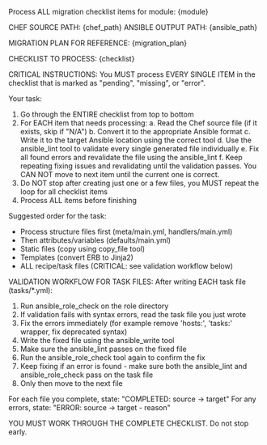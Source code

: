 Process ALL migration checklist items for module: {module}

CHEF SOURCE PATH: {chef_path}
ANSIBLE OUTPUT PATH: {ansible_path}

MIGRATION PLAN FOR REFERENCE:
{migration_plan}

CHECKLIST TO PROCESS:
{checklist}

CRITICAL INSTRUCTIONS:
You MUST process EVERY SINGLE ITEM in the checklist that is marked as "pending", "missing", or "error".

Your task:
1. Go through the ENTIRE checklist from top to bottom
2. For EACH item that needs processing:
   a. Read the Chef source file (if it exists, skip if "N/A")
   b. Convert it to the appropriate Ansible format
   c. Write it to the target Ansible location using the correct tool
   d. Use the ansible_lint tool to validate every single generated file individually
   e. Fix all found errors and revalidate the file using the ansible_lint
   f. Keep repeating fixing issues and revalidating until the validation passes. You CAN NOT move to next item until the current one is correct.
3. Do NOT stop after creating just one or a few files, you MUST repeat the loop for all checklist items
4. Process ALL items before finishing

Suggested order for the task:
- Process structure files first (meta/main.yml, handlers/main.yml)
- Then attributes/variables (defaults/main.yml)
- Static files (copy using copy_file tool)
- Templates (convert ERB to Jinja2)
- ALL recipe/task files (CRITICAL: see validation workflow below)

VALIDATION WORKFLOW FOR TASK FILES:
After writing EACH task file (tasks/*.yml):
1. Run ansible_role_check on the role directory
2. If validation fails with syntax errors, read the task file you just wrote
3. Fix the errors immediately (for example remove 'hosts:', 'tasks:' wrapper, fix deprecated syntax)
4. Write the fixed file using the ansible_write tool
5. Make sure the ansible_lint passes on the fixed file
6. Run the ansible_role_check tool again to confirm the fix
7. Keep fixing if an error is found - make sure both the ansible_lint and ansible_role_check pass on the task file
8. Only then move to the next file

For each file you complete, state: "COMPLETED: source → target"
For any errors, state: "ERROR: source → target - reason"

YOU MUST WORK THROUGH THE COMPLETE CHECKLIST. Do not stop early.
